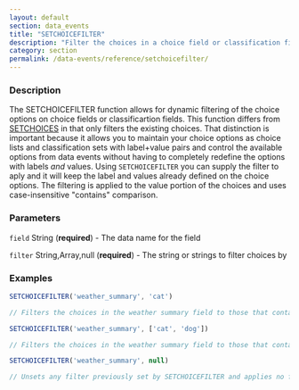 ```yaml
---
layout: default
section: data_events
title: "SETCHOICEFILTER"
description: "Filter the choices in a choice field or classification field."
category: section
permalink: /data-events/reference/setchoicefilter/
---
```


### Description

The SETCHOICEFILTER function allows for dynamic filtering of the choice options on choice fields or classificartion fields. This function differs from [SETCHOICES](/data-events/reference/setchoices/) in that only filters the existing choices. That distinction is important because it allows you to maintain your choice options as choice lists and classification sets with label+value pairs and control the available options from data events without having to completely redefine the options with labels *and* values. Using `SETCHOICEFILTER` you can supply the filter to aply and it will keep the label and values already defined on the choice options. The filtering is applied to the value portion of the choices and uses case-insensitive "contains" comparison.

### Parameters

`field` String (__required__) - The data name for the field

`filter` String,Array,null (__required__) - The string or strings to filter choices by

### Examples

```js
SETCHOICEFILTER('weather_summary', 'cat')

// Filters the choices in the weather summary field to those that contain 'cat'
```


```js
SETCHOICEFILTER('weather_summary', ['cat', 'dog'])

// Filters the choices in the weather summary field to those that contain 'cat' or 'dog'
```


```js
SETCHOICEFILTER('weather_summary', null)

// Unsets any filter previously set by SETCHOICEFILTER and applies no filter
```
